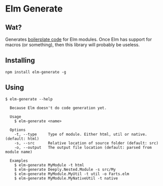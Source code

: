 # Elm Generate

## Wat?

Generates [boilerplate code](https://github.com/garbles/elm-generate/blob/master/src/templates/html.elm) for Elm modules. Once Elm has support for macros (or something), then this library will probably be useless.

## Installing

```
npm install elm-generate -g
```

## Using

```
$ elm-generate --help

  Because Elm doesn't do code generation yet.

  Usage
    $ elm-generate <name>

  Options
    -t, --type     Type of module. Either html, util or native. (default: html)
    -s, --src      Relative location of source folder (default: src)
    -o, --output   The output file location (default: parsed from module name)

  Examples
    $ elm-generate MyModule -t html
    $ elm-generate Deeply.Nested.Module -s src/My
    $ elm-generate MyModule.MyUtil -t util -o Farts.elm
    $ elm-generate MyModule.MyNativeUtil -t native
```
